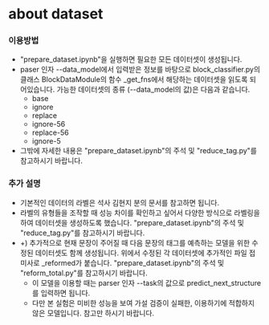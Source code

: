 # about dataset

### 이용방법
- "prepare_dataset.ipynb"을 실행하면 필요한 모든 데이터셋이 생성됩니다.
- paser 인자 --data_model에서 입력받은 정보를 바탕으로 block_classifier.py의 클래스 BlockDataModule의 함수 _get_fns에서 해당하는 데이터셋을 읽도록 되어있습니다. 가능한 데이터셋의 종류 (--data_model의 값)은 다음과 같습니다.
  - base
  - ignore
  - replace
  - ignore-56
  - replace-56
  - ignore-5
- 그밖에 자세한 내용은 "prepare_dataset.ipynb"의 주석 및 "reduce_tag.py"를 참고하시기 바랍니다.

### 추가 설명
- 기본적인 데이터의 라벨은 석사 김현지 분의 문서를 참고하면 됩니다.
- 라벨의 유형들을 조작할 때 성능 차이를 확인하고 싶어서 다양한 방식으로 라벨링을 하여 데이터셋을 생성하도록 했습니다. "prepare_dataset.ipynb"의 주석 및 "reduce_tag.py"를 참고하시기 바랍니다.
- +) 추가적으로 현재 문장이 주어질 때 다음 문장의 태그를 예측하는 모델을 위한 수정된 데이터셋도 함께 생성됩니다. 위에서 수정된 각 데이터셋에 추가적인 파일 접미사로 _reformed가 붙습니다. "prepare_dataset.ipynb"의 주석 및 "reform_total.py"를 참고하시기 바랍니다. 
  - 이 모델을 이용할 때는 parser 인자 --task의 값으로 predict_next_structure를 입력하면 됩니다.
  - 다만 본 실험은 미비한 성능을 보여 가설 검증이 실패한, 이용하기에 적합하지 않은 모델입니다. 참고만 하시기 바랍니다.

